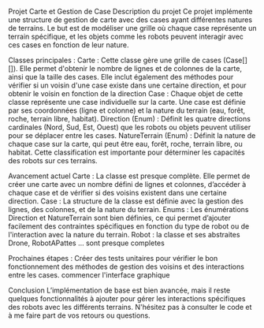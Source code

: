 Projet Carte et Gestion de Case
    Description du projet
        Ce projet implémente une structure de gestion de carte avec des cases ayant différentes natures de terrains. Le but est de modéliser une grille où chaque case représente un terrain spécifique, et les objets comme les robots peuvent interagir avec ces cases en fonction de leur nature.

Classes principales :
    Carte : Cette classe gère une grille de cases (Case[][]). Elle permet d'obtenir le nombre de lignes et de colonnes de la carte, ainsi que la taille des cases. Elle inclut également des méthodes pour vérifier si un voisin d'une case existe dans une certaine direction, et pour obtenir le voisin en fonction de la direction
    Case : Chaque objet de cette classe représente une case individuelle sur la carte. Une case est définie par ses coordonnées (ligne et colonne) et la nature du terrain (eau, forêt, roche, terrain libre, habitat).
    Direction (Enum) : Définit les quatre directions cardinales (Nord, Sud, Est, Ouest) que les robots ou objets peuvent utiliser pour se déplacer entre les cases.
    NatureTerrain (Enum) : Définit la nature de chaque case sur la carte, qui peut être eau, forêt, roche, terrain libre, ou habitat. Cette classification est importante pour déterminer les capacités des robots sur ces terrains.

Avancement actuel
    Carte : La classe est presque complète. Elle permet de créer une carte avec un nombre défini de lignes et colonnes, d’accéder à chaque case et de vérifier si des voisins existent dans une certaine direction.
    Case : La structure de la classe est définie avec la gestion des lignes, des colonnes, et de la nature du terrain.
    Enums : Les énumérations Direction et NatureTerrain sont bien définies, ce qui permet d’ajouter facilement des contraintes spécifiques en fonction du type de robot ou de l'interaction avec la nature du terrain.
    Robot : la classe et ses abstraites Drone, RobotAPattes ... sont presque completes

Prochaines étapes :
    Créer des tests unitaires pour vérifier le bon fonctionnement des méthodes de gestion des voisins et des interactions entre les cases.
    commencer l'interface graphique

Conclusion
    L’implémentation de base est bien avancée, mais il reste quelques fonctionnalités à ajouter pour gérer les interactions spécifiques des robots avec les différents terrains. N'hésitez pas à consulter le code et à me faire part de vos retours ou questions.